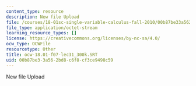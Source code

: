 ```yaml
---
content_type: resource
description: New file Upload
file: /courses/18-01sc-single-variable-calculus-fall-2010/00b87be33a562bd8c6f8cf3ce9498c59_ocw-18.01-f07-lec31_300k.SRT
file_type: application/octet-stream
learning_resource_types: []
license: https://creativecommons.org/licenses/by-nc-sa/4.0/
ocw_type: OCWFile
resourcetype: Other
title: ocw-18.01-f07-lec31_300k.SRT
uid: 00b87be3-3a56-2bd8-c6f8-cf3ce9498c59
---
```

New file Upload